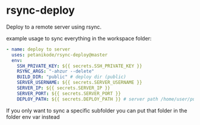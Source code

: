 # rsync-deploy

Deploy to a remote server using rsync.

example usage to sync everything in the workspace folder:

```yml
- name: deploy to server
  uses: petanikode/rsync-deploy@master
  env:
    SSH_PRIVATE_KEY: ${{ secrets.SSH_PRIVATE_KEY }}
    RSYNC_ARGS: "-ahzur --delete"
    BUILD_DIR: "public" # deploy dir (public)
    SERVER_USERNAME: ${{ secrets.SERVER_USERNAME }}
    SERVER_IP: ${{ secrets.SERVER_IP }}
    SERVER_PORT: ${{ secrets.SERVER_PORT }}
    DEPLOY_PATH: ${{ secrets.DEPLOY_PATH }} # server path /home/user/public_html
```

If you only want to sync a specific subfolder you can put that folder in the folder env var instead
